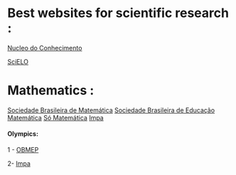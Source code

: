 <h1>Best websites for scientific research : </h1>

<a href="https://www.nucleodoconhecimento.com.br//"> Nucleo do Conhecimento</a>

<a href="http://www.scielo.org/"> SciELO</a>


<h1> Mathematics :</h1>
<a href="https://sbm.org.br/"> Sociedade Brasileira de Matemática</a>
<a href="https://www.sbembrasil.org.br/sbembrasil/" > Sociedade Brasileira de Educação Matemática</a>
<a href="https://www.somatematica.com.br/" > Só Matemática</a>
<a href="https://impa.br/" > Impa</a>

<h4>Olympics: </h4>

1 - <a href="https://portaldaobmep.impa.br/"> OBMEP</a>

2- <a href="https://impa.br/" > Impa</a>
